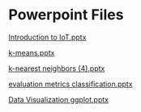 # Powerpoint Files

[Introduction to IoT.pptx](Powerpoint%20Files%20856f8225542e459e80461207fc06f418/Introduction_to_IoT.pptx)

[k-means.pptx](Powerpoint%20Files%20856f8225542e459e80461207fc06f418/k-means.pptx)

[k-nearest neighbors (4).pptx](Powerpoint%20Files%20856f8225542e459e80461207fc06f418/k-nearest_neighbors_(4).pptx)

[evaluation metrics classification.pptx](Powerpoint%20Files%20856f8225542e459e80461207fc06f418/evaluation_metrics_classification.pptx)

[Data Visualization ggplot.pptx](Powerpoint%20Files%20856f8225542e459e80461207fc06f418/Data_Visualization_ggplot.pptx)